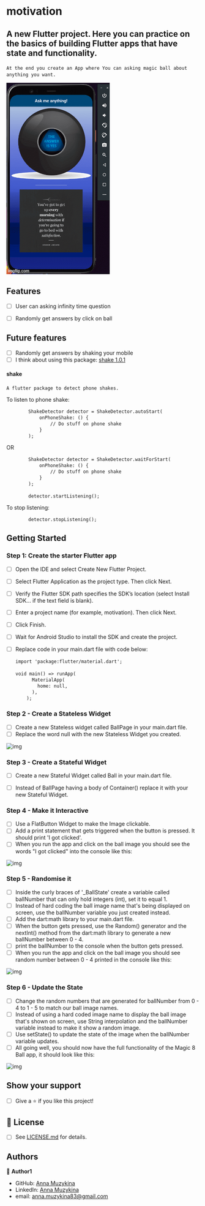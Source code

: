 # motivation

## A new Flutter project. Here you can practice on the basics of building Flutter apps that have state and functionality. 

`At the end you create an App where You can asking magic ball about anything you want.`

![img](https://github.com/Anna-Myzukina/motivation/blob/main/images/5hs35r.gif)

## Features
- [ ] User can asking infinity time question
- [ ] Randomly get answers by click on ball


## Future features
- [ ] Randomly get answers by shaking your mobile
- [ ] I think about using this package: [shake 1.0.1](https://pub.dev/packages/shake/example)

#### shake 
`A flutter package to detect phone shakes.`

To listen to phone shake:

            ShakeDetector detector = ShakeDetector.autoStart(
                onPhoneShake: () {
                    // Do stuff on phone shake
                }
            );
OR

            ShakeDetector detector = ShakeDetector.waitForStart(
                onPhoneShake: () {
                    // Do stuff on phone shake
                }
            );

            detector.startListening();
            
 To stop listening:

            detector.stopListening();
            


## Getting Started

### Step 1: Create the starter Flutter app

- [ ] Open the IDE and select Create New Flutter Project.
- [ ] Select Flutter Application as the project type. Then click Next.
- [ ]   Verify the Flutter SDK path specifies the SDK’s location (select Install SDK… if the text field is blank).
- [ ] Enter a project name (for example, motivation). Then click Next.
- [ ] Click Finish.
- [ ] Wait for Android Studio to install the SDK and create the project.
- [ ] Replace code in your main.dart file with code below:

      import 'package:flutter/material.dart';

      void main() => runApp(
            MaterialApp(
              home: null,
            ),
          );

### Step 2 - Create a Stateless Widget
- [ ] Create a new Stateless widget called BallPage in your main.dart file.
- [ ] Replace the word null with the new Stateless Widget you created.

![img](https://github.com/Anna-Myzukina/motivation/blob/main/screens/3%D0%BA.PNG)

### Step 3 - Create a Stateful Widget
- [ ] Create a new Stateful Widget called Ball in your main.dart file.
- [ ] Instead of BallPage having a body of Container() replace it with your new Stateful Widget.


### Step 4 - Make it Interactive
- [ ] Use a FlatButton Widget to make the Image clickable.
- [ ] Add a print statement that gets triggered when the button is pressed. It should print 'I got clicked'.
- [ ] When you run the app and click on the ball image you should see the words "I got clicked" into the console like this:

![img](https://github.com/Anna-Myzukina/motivation/blob/main/screens/5%D0%BA.PNG)

### Step 5 - Randomise it
- [ ] Inside the curly braces of '_BallState' create a variable called ballNumber that can only hold integers (int), set it to equal 1.
- [ ] Instead of hard coding the ball image name that's being displayed on screen, use the ballNumber variable you just created instead.
- [ ] Add the dart:math library to your main.dart file.
- [ ] When the button gets pressed, use the Random() generator and the nextInt() method from the dart:math library to generate a new ballNumber between 0 - 4.
- [ ] print the ballNumber to the console when the button gets pressed.
- [ ] When you run the app and click on the ball image you should see random number between 0 - 4 printed in the console like this:

![img](https://github.com/Anna-Myzukina/motivation/blob/main/screens/6%D0%BA.PNG)

### Step 6 - Update the State
- [ ] Change the random numbers that are generated for ballNumber from 0 - 4 to 1 - 5 to match our ball image names. 
- [ ] Instead of using a hard coded image name to display the ball image that's shown on screen, use String interpolation and the ballNumber variable instead to make it show a random image.
- [ ] Use setState() to update the state of the image when the ballNumber variable updates.
- [ ] All going well, you should now have the full functionality of the Magic 8 Ball app, it should look like this:

 ![img](https://github.com/Anna-Myzukina/motivation/blob/main/screens/7%D0%BA.PNG)
 

## Show your support

- [ ] Give a ⭐️ if you like this project!

## 📝 License

* [ ] See [LICENSE.md]() for details.

## Authors

👤 **Author1**
* GitHub: [Anna Muzykina](https://github.com/Anna-Myzukina)
* LinkedIn: [Anna Muzykina](https://www.linkedin.com/in/anna-muzykina/)
* email: anna.muzykina83@gmail.com
